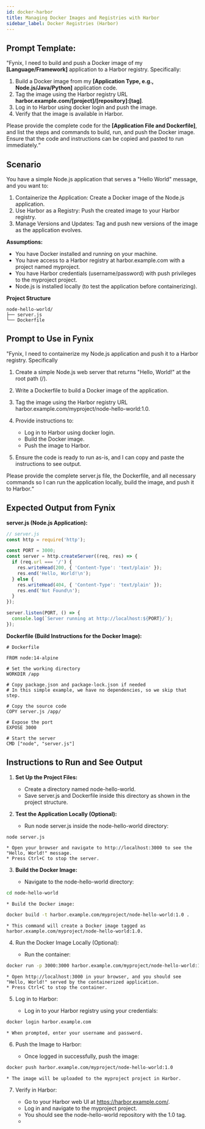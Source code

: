 ```yaml
---
id: docker-harbor
title: Managing Docker Images and Registries with Harbor
sidebar_label: Docker Registries (Harbor)
---
```


## Prompt Template:
"Fynix, I need to build and push a Docker image of my **[Language/Framework]** application to a Harbor registry. Specifically:

1. Build a Docker image from my **[Application Type, e.g., Node.js/Java/Python]** application code.
2. Tag the image using the Harbor registry URL **harbor.example.com/[project]/[repository]:[tag]**.
3. Log in to Harbor using docker login and push the image.
4. Verify that the image is available in Harbor.

Please provide the complete code for the **[Application File and Dockerfile]**, and list the steps and commands to build, run, and push the Docker image. Ensure that the code and instructions can be copied and pasted to run immediately.“


## Scenario
You have a simple Node.js application that serves a "Hello World" message, and you want to:

1. Containerize the Application: Create a Docker image of the Node.js application.
2. Use Harbor as a Registry: Push the created image to your Harbor registry.
3. Manage Versions and Updates: Tag and push new versions of the image as the application evolves.

**Assumptions:**

* You have Docker installed and running on your machine.
* You have access to a Harbor registry at harbor.example.com with a project named myproject.
* You have Harbor credentials (username/password) with push privileges to the myproject project.
* Node.js is installed locally (to test the application before containerizing).


**Project Structure**

```
node-hello-world/
├── server.js
└── Dockerfile
```


## Prompt to Use in Fynix

"Fynix, I need to containerize my Node.js application and push it to a Harbor registry. Specifically

1. Create a simple Node.js web server that returns "Hello, World!" at the root path (/).
2. Write a Dockerfile to build a Docker image of the application.
3. Tag the image using the Harbor registry URL harbor.example.com/myproject/node-hello-world:1.0.
4. Provide instructions to:

    * Log in to Harbor using docker login.
    * Build the Docker image.
    * Push the image to Harbor.

5. Ensure the code is ready to run as-is, and I can copy and paste the instructions to see output.

Please provide the complete server.js file, the Dockerfile, and all necessary commands so I can run the application locally, build the image, and push it to Harbor.“


## Expected Output from Fynix

**server.js (Node.js Application):**

```js
// server.js
const http = require('http');

const PORT = 3000;
const server = http.createServer((req, res) => {
  if (req.url === '/') {
    res.writeHead(200, { 'Content-Type': 'text/plain' });
    res.end('Hello, World!\n');
  } else {
    res.writeHead(404, { 'Content-Type': 'text/plain' });
    res.end('Not Found\n');
  }
});

server.listen(PORT, () => {
  console.log(`Server running at http://localhost:${PORT}/`);
});
```


**Dockerfile (Build Instructions for the Docker Image):**

```
# Dockerfile

FROM node:14-alpine

# Set the working directory
WORKDIR /app

# Copy package.json and package-lock.json if needed
# In this simple example, we have no dependencies, so we skip that step.

# Copy the source code
COPY server.js /app/

# Expose the port
EXPOSE 3000

# Start the server
CMD ["node", "server.js"]
```

## Instructions to Run and See Output

1. **Set Up the Project Files:**

    * Create a directory named node-hello-world.
    * Save server.js and Dockerfile inside this directory as shown in the project structure.

2. **Test the Application Locally (Optional):**

    * Run node server.js inside the node-hello-world directory:

```bash
node server.js
```

    * Open your browser and navigate to http://localhost:3000 to see the "Hello, World!" message.
    * Press Ctrl+C to stop the server.

3. **Build the Docker Image:**

    * Navigate to the node-hello-world directory:

```bash
cd node-hello-world
```

    * Build the Docker image:

```bash
docker build -t harbor.example.com/myproject/node-hello-world:1.0 .
```

    * This command will create a Docker image tagged as harbor.example.com/myproject/node-hello-world:1.0.

4. Run the Docker Image Locally (Optional):

    * Run the container:

```bash
docker run -p 3000:3000 harbor.example.com/myproject/node-hello-world:1.0
```

    * Open http://localhost:3000 in your browser, and you should see "Hello, World!" served by the containerized application.
    * Press Ctrl+C to stop the container.

5. Log in to Harbor:

    * Log in to your Harbor registry using your credentials:

```bash
docker login harbor.example.com
```

    * When prompted, enter your username and password.

6. Push the Image to Harbor:

    * Once logged in successfully, push the image:

```bash
docker push harbor.example.com/myproject/node-hello-world:1.0
```

    * The image will be uploaded to the myproject project in Harbor.

7. Verify in Harbor:

    * Go to your Harbor web UI at https://harbor.example.com/.
    * Log in and navigate to the myproject project.
    * You should see the node-hello-world repository with the 1.0 tag.
    * 

